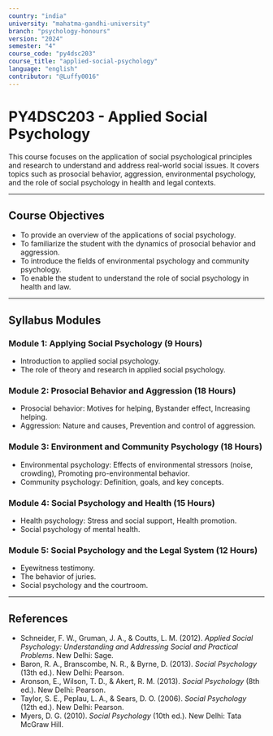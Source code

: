 ```yaml
---
country: "india"
university: "mahatma-gandhi-university"
branch: "psychology-honours"
version: "2024"
semester: "4"
course_code: "py4dsc203"
course_title: "applied-social-psychology"
language: "english"
contributor: "@Luffy0016"
---
```

# PY4DSC203 - Applied Social Psychology

This course focuses on the application of social psychological principles and research to understand and address real-world social issues. It covers topics such as prosocial behavior, aggression, environmental psychology, and the role of social psychology in health and legal contexts.

---
## Course Objectives

* To provide an overview of the applications of social psychology.
* To familiarize the student with the dynamics of prosocial behavior and aggression.
* To introduce the fields of environmental psychology and community psychology.
* To enable the student to understand the role of social psychology in health and law.

---
## Syllabus Modules

### Module 1: Applying Social Psychology (9 Hours)
* Introduction to applied social psychology.
* The role of theory and research in applied social psychology.

### Module 2: Prosocial Behavior and Aggression (18 Hours)
* Prosocial behavior: Motives for helping, Bystander effect, Increasing helping.
* Aggression: Nature and causes, Prevention and control of aggression.

### Module 3: Environment and Community Psychology (18 Hours)
* Environmental psychology: Effects of environmental stressors (noise, crowding), Promoting pro-environmental behavior.
* Community psychology: Definition, goals, and key concepts.

### Module 4: Social Psychology and Health (15 Hours)
* Health psychology: Stress and social support, Health promotion.
* Social psychology of mental health.

### Module 5: Social Psychology and the Legal System (12 Hours)
* Eyewitness testimony.
* The behavior of juries.
* Social psychology and the courtroom.

---
## References
* Schneider, F. W., Gruman, J. A., & Coutts, L. M. (2012). *Applied Social Psychology: Understanding and Addressing Social and Practical Problems*. New Delhi: Sage.
* Baron, R. A., Branscombe, N. R., & Byrne, D. (2013). *Social Psychology* (13th ed.). New Delhi: Pearson.
* Aronson, E., Wilson, T. D., & Akert, R. M. (2013). *Social Psychology* (8th ed.). New Delhi: Pearson.
* Taylor, S. E., Peplau, L. A., & Sears, D. O. (2006). *Social Psychology* (12th ed.). New Delhi: Pearson.
* Myers, D. G. (2010). *Social Psychology* (10th ed.). New Delhi: Tata McGraw Hill.